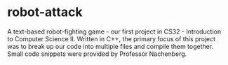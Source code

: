 # robot-attack
A text-based robot-fighting game - our first project in CS32 - Introduction to Computer Science II. Written in C++, the primary focus of this project was to break up our code into multiple files and compile them together. Small code snippets were provided by Professor Nachenberg.
